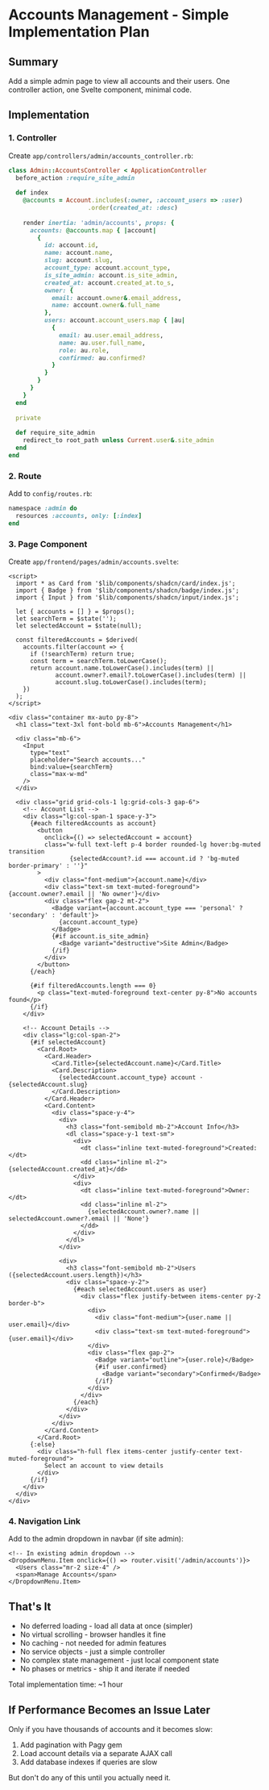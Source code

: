 # Accounts Management - Simple Implementation Plan

## Summary

Add a simple admin page to view all accounts and their users. One controller action, one Svelte component, minimal code.

## Implementation

### 1. Controller

Create `app/controllers/admin/accounts_controller.rb`:

```ruby
class Admin::AccountsController < ApplicationController
  before_action :require_site_admin
  
  def index
    @accounts = Account.includes(:owner, :account_users => :user)
                      .order(created_at: :desc)
    
    render inertia: 'admin/accounts', props: {
      accounts: @accounts.map { |account|
        {
          id: account.id,
          name: account.name,
          slug: account.slug,
          account_type: account.account_type,
          is_site_admin: account.is_site_admin,
          created_at: account.created_at.to_s,
          owner: {
            email: account.owner&.email_address,
            name: account.owner&.full_name
          },
          users: account.account_users.map { |au|
            {
              email: au.user.email_address,
              name: au.user.full_name,
              role: au.role,
              confirmed: au.confirmed?
            }
          }
        }
      }
    }
  end
  
  private
  
  def require_site_admin
    redirect_to root_path unless Current.user&.site_admin
  end
end
```

### 2. Route

Add to `config/routes.rb`:

```ruby
namespace :admin do
  resources :accounts, only: [:index]
end
```

### 3. Page Component

Create `app/frontend/pages/admin/accounts.svelte`:

```svelte
<script>
  import * as Card from '$lib/components/shadcn/card/index.js';
  import { Badge } from '$lib/components/shadcn/badge/index.js';
  import { Input } from '$lib/components/shadcn/input/index.js';
  
  let { accounts = [] } = $props();
  let searchTerm = $state('');
  let selectedAccount = $state(null);
  
  const filteredAccounts = $derived(
    accounts.filter(account => {
      if (!searchTerm) return true;
      const term = searchTerm.toLowerCase();
      return account.name.toLowerCase().includes(term) ||
             account.owner?.email?.toLowerCase().includes(term) ||
             account.slug.toLowerCase().includes(term);
    })
  );
</script>

<div class="container mx-auto py-8">
  <h1 class="text-3xl font-bold mb-6">Accounts Management</h1>
  
  <div class="mb-6">
    <Input
      type="text"
      placeholder="Search accounts..."
      bind:value={searchTerm}
      class="max-w-md"
    />
  </div>
  
  <div class="grid grid-cols-1 lg:grid-cols-3 gap-6">
    <!-- Account List -->
    <div class="lg:col-span-1 space-y-3">
      {#each filteredAccounts as account}
        <button
          onclick={() => selectedAccount = account}
          class="w-full text-left p-4 border rounded-lg hover:bg-muted transition
                 {selectedAccount?.id === account.id ? 'bg-muted border-primary' : ''}"
        >
          <div class="font-medium">{account.name}</div>
          <div class="text-sm text-muted-foreground">{account.owner?.email || 'No owner'}</div>
          <div class="flex gap-2 mt-2">
            <Badge variant={account.account_type === 'personal' ? 'secondary' : 'default'}>
              {account.account_type}
            </Badge>
            {#if account.is_site_admin}
              <Badge variant="destructive">Site Admin</Badge>
            {/if}
          </div>
        </button>
      {/each}
      
      {#if filteredAccounts.length === 0}
        <p class="text-muted-foreground text-center py-8">No accounts found</p>
      {/if}
    </div>
    
    <!-- Account Details -->
    <div class="lg:col-span-2">
      {#if selectedAccount}
        <Card.Root>
          <Card.Header>
            <Card.Title>{selectedAccount.name}</Card.Title>
            <Card.Description>
              {selectedAccount.account_type} account · {selectedAccount.slug}
            </Card.Description>
          </Card.Header>
          <Card.Content>
            <div class="space-y-4">
              <div>
                <h3 class="font-semibold mb-2">Account Info</h3>
                <dl class="space-y-1 text-sm">
                  <div>
                    <dt class="inline text-muted-foreground">Created:</dt>
                    <dd class="inline ml-2">{selectedAccount.created_at}</dd>
                  </div>
                  <div>
                    <dt class="inline text-muted-foreground">Owner:</dt>
                    <dd class="inline ml-2">
                      {selectedAccount.owner?.name || selectedAccount.owner?.email || 'None'}
                    </dd>
                  </div>
                </dl>
              </div>
              
              <div>
                <h3 class="font-semibold mb-2">Users ({selectedAccount.users.length})</h3>
                <div class="space-y-2">
                  {#each selectedAccount.users as user}
                    <div class="flex justify-between items-center py-2 border-b">
                      <div>
                        <div class="font-medium">{user.name || user.email}</div>
                        <div class="text-sm text-muted-foreground">{user.email}</div>
                      </div>
                      <div class="flex gap-2">
                        <Badge variant="outline">{user.role}</Badge>
                        {#if user.confirmed}
                          <Badge variant="secondary">Confirmed</Badge>
                        {/if}
                      </div>
                    </div>
                  {/each}
                </div>
              </div>
            </div>
          </Card.Content>
        </Card.Root>
      {:else}
        <div class="h-full flex items-center justify-center text-muted-foreground">
          Select an account to view details
        </div>
      {/if}
    </div>
  </div>
</div>
```

### 4. Navigation Link

Add to the admin dropdown in navbar (if site admin):

```svelte
<!-- In existing admin dropdown -->
<DropdownMenu.Item onclick={() => router.visit('/admin/accounts')}>
  <Users class="mr-2 size-4" />
  <span>Manage Accounts</span>
</DropdownMenu.Item>
```

## That's It

- No deferred loading - load all data at once (simpler)
- No virtual scrolling - browser handles it fine
- No caching - not needed for admin features
- No service objects - just a simple controller
- No complex state management - just local component state
- No phases or metrics - ship it and iterate if needed

Total implementation time: ~1 hour

## If Performance Becomes an Issue Later

Only if you have thousands of accounts and it becomes slow:

1. Add pagination with Pagy gem
2. Load account details via a separate AJAX call
3. Add database indexes if queries are slow

But don't do any of this until you actually need it.